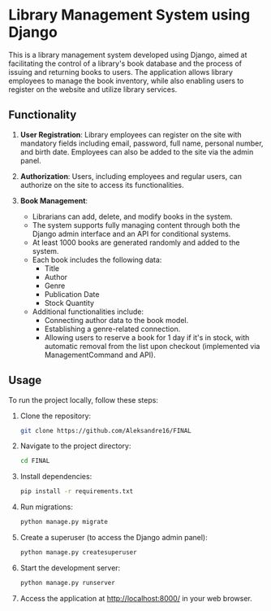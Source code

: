 # Library Management System using Django

This is a library management system developed using Django, aimed at facilitating the control of a library's book database and the process of issuing and returning books to users. The application allows library employees to manage the book inventory, while also enabling users to register on the website and utilize library services.

## Functionality

1. **User Registration**: Library employees can register on the site with mandatory fields including email, password, full name, personal number, and birth date. Employees can also be added to the site via the admin panel.

2. **Authorization**: Users, including employees and regular users, can authorize on the site to access its functionalities.

3. **Book Management**:
   - Librarians can add, delete, and modify books in the system.
   - The system supports fully managing content through both the Django admin interface and an API for conditional systems.
   - At least 1000 books are generated randomly and added to the system.
   - Each book includes the following data:
     - Title
     - Author
     - Genre
     - Publication Date
     - Stock Quantity
   - Additional functionalities include:
     - Connecting author data to the book model.
     - Establishing a genre-related connection.
     - Allowing users to reserve a book for 1 day if it's in stock, with automatic removal from the list upon checkout (implemented via ManagementCommand and API).

## Usage

To run the project locally, follow these steps:

1. Clone the repository:
   ```bash
   git clone https://github.com/Aleksandre16/FINAL
   ```

2. Navigate to the project directory:
   ```bash
   cd FINAL
   ```

3. Install dependencies:
   ```bash
   pip install -r requirements.txt
   ```

4. Run migrations:
   ```bash
   python manage.py migrate
   ```

5. Create a superuser (to access the Django admin panel):
   ```bash
   python manage.py createsuperuser
   ```

6. Start the development server:
   ```bash
   python manage.py runserver
   ```

7. Access the application at [http://localhost:8000/](http://localhost:8000/) in your web browser.


